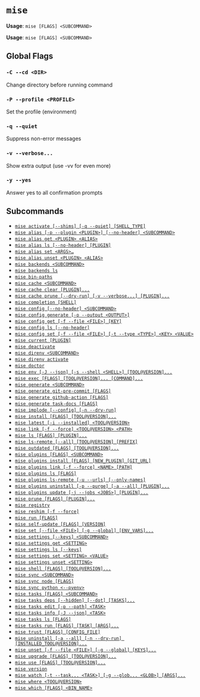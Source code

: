 # `mise`

**Usage**: `mise [FLAGS] <SUBCOMMAND>`

**Usage**: `mise [FLAGS] <SUBCOMMAND>`

## Global Flags

### `-C --cd <DIR>`

Change directory before running command

### `-P --profile <PROFILE>`

Set the profile (environment)

### `-q --quiet`

Suppress non-error messages

### `-v --verbose...`

Show extra output (use -vv for even more)

### `-y --yes`

Answer yes to all confirmation prompts

## Subcommands

* [`mise activate [--shims] [-q --quiet] [SHELL_TYPE]`](/cli/activate.md)
* [`mise alias [-p --plugin <PLUGIN>] [--no-header] <SUBCOMMAND>`](/cli/alias.md)
* [`mise alias get <PLUGIN> <ALIAS>`](/cli/alias/get.md)
* [`mise alias ls [--no-header] [PLUGIN]`](/cli/alias/ls.md)
* [`mise alias set <ARGS>…`](/cli/alias/set.md)
* [`mise alias unset <PLUGIN> <ALIAS>`](/cli/alias/unset.md)
* [`mise backends <SUBCOMMAND>`](/cli/backends.md)
* [`mise backends ls`](/cli/backends/ls.md)
* [`mise bin-paths`](/cli/bin-paths.md)
* [`mise cache <SUBCOMMAND>`](/cli/cache.md)
* [`mise cache clear [PLUGIN]...`](/cli/cache/clear.md)
* [`mise cache prune [--dry-run] [-v --verbose...] [PLUGIN]...`](/cli/cache/prune.md)
* [`mise completion [SHELL]`](/cli/completion.md)
* [`mise config [--no-header] <SUBCOMMAND>`](/cli/config.md)
* [`mise config generate [-o --output <OUTPUT>]`](/cli/config/generate.md)
* [`mise config get [-f --file <FILE>] [KEY]`](/cli/config/get.md)
* [`mise config ls [--no-header]`](/cli/config/ls.md)
* [`mise config set [-f --file <FILE>] [-t --type <TYPE>] <KEY> <VALUE>`](/cli/config/set.md)
* [`mise current [PLUGIN]`](/cli/current.md)
* [`mise deactivate`](/cli/deactivate.md)
* [`mise direnv <SUBCOMMAND>`](/cli/direnv.md)
* [`mise direnv activate`](/cli/direnv/activate.md)
* [`mise doctor`](/cli/doctor.md)
* [`mise env [-J --json] [-s --shell <SHELL>] [TOOL@VERSION]...`](/cli/env.md)
* [`mise exec [FLAGS] [TOOL@VERSION]... [COMMAND]...`](/cli/exec.md)
* [`mise generate <SUBCOMMAND>`](/cli/generate.md)
* [`mise generate git-pre-commit [FLAGS]`](/cli/generate/git-pre-commit.md)
* [`mise generate github-action [FLAGS]`](/cli/generate/github-action.md)
* [`mise generate task-docs [FLAGS]`](/cli/generate/task-docs.md)
* [`mise implode [--config] [-n --dry-run]`](/cli/implode.md)
* [`mise install [FLAGS] [TOOL@VERSION]...`](/cli/install.md)
* [`mise latest [-i --installed] <TOOL@VERSION>`](/cli/latest.md)
* [`mise link [-f --force] <TOOL@VERSION> <PATH>`](/cli/link.md)
* [`mise ls [FLAGS] [PLUGIN]...`](/cli/ls.md)
* [`mise ls-remote [--all] [TOOL@VERSION] [PREFIX]`](/cli/ls-remote.md)
* [`mise outdated [FLAGS] [TOOL@VERSION]...`](/cli/outdated.md)
* [`mise plugins [FLAGS] <SUBCOMMAND>`](/cli/plugins.md)
* [`mise plugins install [FLAGS] [NEW_PLUGIN] [GIT_URL]`](/cli/plugins/install.md)
* [`mise plugins link [-f --force] <NAME> [PATH]`](/cli/plugins/link.md)
* [`mise plugins ls [FLAGS]`](/cli/plugins/ls.md)
* [`mise plugins ls-remote [-u --urls] [--only-names]`](/cli/plugins/ls-remote.md)
* [`mise plugins uninstall [-p --purge] [-a --all] [PLUGIN]...`](/cli/plugins/uninstall.md)
* [`mise plugins update [-j --jobs <JOBS>] [PLUGIN]...`](/cli/plugins/update.md)
* [`mise prune [FLAGS] [PLUGIN]...`](/cli/prune.md)
* [`mise registry`](/cli/registry.md)
* [`mise reshim [-f --force]`](/cli/reshim.md)
* [`mise run [FLAGS]`](/cli/run.md)
* [`mise self-update [FLAGS] [VERSION]`](/cli/self-update.md)
* [`mise set [--file <FILE>] [-g --global] [ENV_VARS]...`](/cli/set.md)
* [`mise settings [--keys] <SUBCOMMAND>`](/cli/settings.md)
* [`mise settings get <SETTING>`](/cli/settings/get.md)
* [`mise settings ls [--keys]`](/cli/settings/ls.md)
* [`mise settings set <SETTING> <VALUE>`](/cli/settings/set.md)
* [`mise settings unset <SETTING>`](/cli/settings/unset.md)
* [`mise shell [FLAGS] [TOOL@VERSION]...`](/cli/shell.md)
* [`mise sync <SUBCOMMAND>`](/cli/sync.md)
* [`mise sync node [FLAGS]`](/cli/sync/node.md)
* [`mise sync python <--pyenv>`](/cli/sync/python.md)
* [`mise tasks [FLAGS] <SUBCOMMAND>`](/cli/tasks.md)
* [`mise tasks deps [--hidden] [--dot] [TASKS]...`](/cli/tasks/deps.md)
* [`mise tasks edit [-p --path] <TASK>`](/cli/tasks/edit.md)
* [`mise tasks info [-J --json] <TASK>`](/cli/tasks/info.md)
* [`mise tasks ls [FLAGS]`](/cli/tasks/ls.md)
* [`mise tasks run [FLAGS] [TASK] [ARGS]...`](/cli/tasks/run.md)
* [`mise trust [FLAGS] [CONFIG_FILE]`](/cli/trust.md)
* [`mise uninstall [-a --all] [-n --dry-run] [INSTALLED_TOOL@VERSION]...`](/cli/uninstall.md)
* [`mise unset [-f --file <FILE>] [-g --global] [KEYS]...`](/cli/unset.md)
* [`mise upgrade [FLAGS] [TOOL@VERSION]...`](/cli/upgrade.md)
* [`mise use [FLAGS] [TOOL@VERSION]...`](/cli/use.md)
* [`mise version`](/cli/version.md)
* [`mise watch [-t --task... <TASK>] [-g --glob... <GLOB>] [ARGS]...`](/cli/watch.md)
* [`mise where <TOOL@VERSION>`](/cli/where.md)
* [`mise which [FLAGS] <BIN_NAME>`](/cli/which.md)
